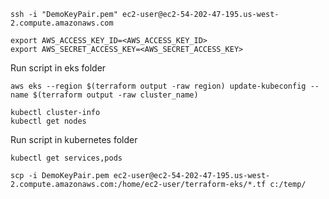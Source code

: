 ```
ssh -i "DemoKeyPair.pem" ec2-user@ec2-54-202-47-195.us-west-2.compute.amazonaws.com
```

```
export AWS_ACCESS_KEY_ID=<AWS_ACCESS_KEY_ID>
export AWS_SECRET_ACCESS_KEY=<AWS_SECRET_ACCESS_KEY>
```

Run script in eks folder

```
aws eks --region $(terraform output -raw region) update-kubeconfig --name $(terraform output -raw cluster_name)
```

```
kubectl cluster-info
kubectl get nodes
```

Run script in kubernetes folder

```
kubectl get services,pods
```

```
scp -i DemoKeyPair.pem ec2-user@ec2-54-202-47-195.us-west-2.compute.amazonaws.com:/home/ec2-user/terraform-eks/*.tf c:/temp/
```
